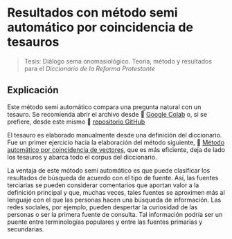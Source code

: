 # Resultados con método semi automático por coincidencia de tesauros
> Tesis: Diálogo sema onomasiológico. Teoría, método y resultados para el *Diccionario de la Reforma Protestante*

## Explicación

Este método semi automático compara una pregunta natural con un tesauro. Se recomienda abrir el archivo desde :link: [Google Colab](https://colab.research.google.com/github/AlefoElfo/thesis_semiautomatic_thesaurus_matching_method/blob/main/assets/Tesis_M%C3%A9todo_semiautom%C3%A1tico_por_coincidencia_de_tesauros.ipynb) o, si se prefiere, desde este mismo :link: [repositorio GitHub](https://github.com/AlefoElfo/thesis_semiautomatic_thesaurus_matching_method/blob/main/assets/Tesis_M%C3%A9todo_semiautom%C3%A1tico_por_coincidencia_de_tesauros.ipynb)

El tesauro es elaborado manualmente desde una definición del diccionario. Fue un primer ejercicio hacia la elaboración del método siguiente, :link: [Método automático por coincidencia de vectores](https://github.com/AlefoElfo/thesis_automatic_vector_matching_method), que es más eficiente, deja de lado los tesauros y abarca todo el corpus del diccionario.

La ventaja de este mótodo semi automático es que puede clasificar los resultados de búsqueda de acuerdo con el tipo de fuente. Así, las fuentes terciarias se pueden considerar comentarios que aportan valor a la definición principal y que, muchas veces, tales fuentes se aproximen más al lenguaje con el que las personas hacen una búsqueda de información. Las redes sociales, por ejemplo, pueden despertar la curiosidad de las personas o ser la primera fuente de consulta. Tal información podría ser un puente entre terminologías populares  y entre las fuentes primarias y secundarias.
